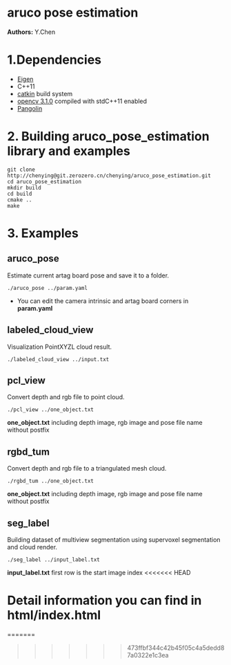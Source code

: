 # aruco pose estimation
**Authors:** Y.Chen


# 1.Dependencies
* [Eigen](http://eigen.tuxfamily.org/index.php?title=Main_Page)
* C++11
* [catkin](http://wiki.ros.org/catkin) build system
* [opencv 3.1.0](https://github.com/opencv/opencv) compiled with stdC++11 enabled
* [Pangolin](https://github.com/stevenlovegrove/Pangolin)


# 2. Building aruco_pose_estimation library and examples

```code
git clone http://chenying@git.zerozero.cn/chenying/aruco_pose_estimation.git
cd aruco_pose_estimation
mkdir build
cd build
cmake ..
make
```

# 3. Examples

## aruco_pose

Estimate current artag board pose and save it to a folder.

```
./aruco_pose ../param.yaml
```
* You can edit the camera intrinsic and artag board corners in **param.yaml**

## labeled_cloud_view

Visualization PointXYZL cloud result.
```
./labeled_cloud_view ../input.txt
```

## pcl_view

Convert depth and rgb file to point cloud.

```
./pcl_view ../one_object.txt
```
**one_object.txt** including depth image, rgb image and pose file name without postfix

## rgbd_tum

Convert depth and rgb file to a triangulated mesh cloud.

```
./rgbd_tum ../one_object.txt
```
**one_object.txt** including depth image, rgb image and pose file name without postfix

## seg_label

Building dataset of multiview segmentation using supervoxel segmentation and cloud render.

```
./seg_label ../input_label.txt
```
**input_label.txt** first row is the start image index
<<<<<<< HEAD

# Detail information you can find in html/index.html
=======
>>>>>>> 473ffbf344c42b45f05c4a5dedd87a0322e1c3ea
